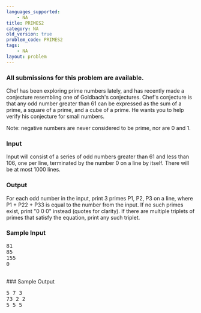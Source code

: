 ```yaml
---
languages_supported:
    - NA
title: PRIMES2
category: NA
old_version: true
problem_code: PRIMES2
tags:
    - NA
layout: problem
---
```

###  All submissions for this problem are available. 

Chef has been exploring prime numbers lately, and has recently made a conjecture resembling one of Goldbach's conjectures. Chef's conjecture is that any odd number greater than 61 can be expressed as the sum of a prime, a square of a prime, and a cube of a prime. He wants you to help verify his conjecture for small numbers.

Note: negative numbers are never considered to be prime, nor are 0 and 1.

### Input

Input will consist of a series of odd numbers greater than 61 and less than 106, one per line, terminated by the number 0 on a line by itself. There will be at most 1000 lines.

### Output

For each odd number in the input, print 3 primes P1, P2, P3 on a line, where P1 + P22 + P33 is equal to the number from the input. If no such primes exist, print "0 0 0" instead (quotes for clarity). If there are multiple triplets of primes that satisfy the equation, print any such triplet.

### Sample Input

<pre>81
85
155
0

</pre>### Sample Output
<pre>5 7 3
73 2 2
5 5 5

</pre>